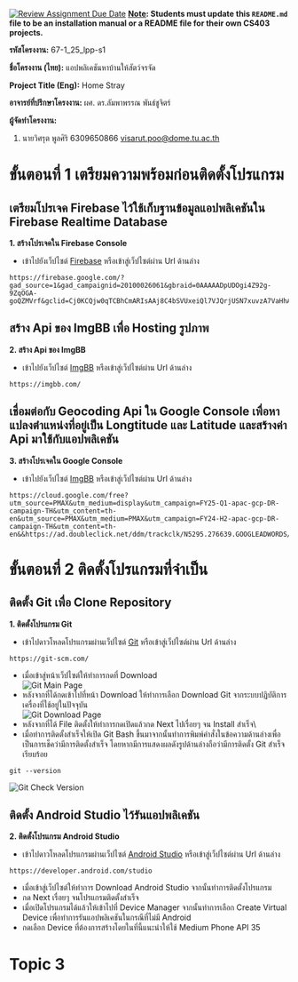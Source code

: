 [![Review Assignment Due Date](https://classroom.github.com/assets/deadline-readme-button-22041afd0340ce965d47ae6ef1cefeee28c7c493a6346c4f15d667ab976d596c.svg)](https://classroom.github.com/a/w8H8oomW)
**<ins>Note</ins>: Students must update this `README.md` file to be an installation manual or a README file for their own CS403 projects.**

**รหัสโครงงาน:** 67-1_25_lpp-s1

**ชื่อโครงงาน (ไทย):** แอปพลิเคชันหาบ้านให้สัตว์จรจัด

**Project Title (Eng):** Home Stray 

**อาจารย์ที่ปรึกษาโครงงาน:** ผศ. ดร.ลัมพาพรรณ พันธ์ชูจิตร์

**ผู้จัดทำโครงงาน:**
1. นายวิศรุต พูลศิริ  6309650866  visarut.poo@dome.tu.ac.th

# ขั้นตอนที่ 1 เตรียมความพร้อมก่อนติดตั้งโปรแกรม
## เตรียมโปรเจค Firebase ไว้ใช้เก็บฐานข้อมูลแอปพลิเคชันใน Firebase Realtime Database
**1. สร้างโปรเจคใน Firebase Console**
- เข้าไปยังเว็ปไซต์ [Firebase](https://firebase.google.com/?gad_source=1&gad_campaignid=20100026061&gbraid=0AAAAADpUDOgi4Z92g-9ZqOGA-goQZMVrf&gclid=Cj0KCQjw0qTCBhCmARIsAAj8C4bSVUxeiQl7VJQrjUSN7xuvzA7VaHhArHGpOuLgTlwKE0ZTG63FEI8aAry4EALw_wcB&gclsrc=aw.ds) หรือเข้าสู่เว็ปไซต์ผ่าน Url ด้านล่าง
```
https://firebase.google.com/?gad_source=1&gad_campaignid=20100026061&gbraid=0AAAAADpUDOgi4Z92g-9ZqOGA-goQZMVrf&gclid=Cj0KCQjw0qTCBhCmARIsAAj8C4bSVUxeiQl7VJQrjUSN7xuvzA7VaHhArHGpOuLgTlwKE0ZTG63FEI8aAry4EALw_wcB&gclsrc=aw.ds
```
## สร้าง Api ของ ImgBB เพื่อ Hosting รูปภาพ
**2. สร้าง Api ของ ImgBB**
- เข้าไปยังเว็ปไซต์ [ImgBB](https://imgbb.com/) หรือเข้าสู่เว็ปไซต์ผ่าน Url ด้านล่าง
```
https://imgbb.com/
```
## เชื่อมต่อกับ Geocoding Api ใน Google Console เพื่อหาแปลงตำแหน่งที่อยู่เป็น Longtitude และ Latitude และสร้างค่า Api มาใช้กับแอปพลิเคชัน
**3. สร้างโปรเจคใน Google Console**
- เข้าไปยังเว็ปไซต์ [ImgBB](https://cloud.google.com/free?utm_source=PMAX&utm_medium=display&utm_campaign=FY25-Q1-apac-gcp-DR-campaign-TH&utm_content=th-en&utm_source=PMAX&utm_medium=PMAX&utm_campaign=FY24-H2-apac-gcp-DR-campaign-TH&utm_content=th-en&&https://ad.doubleclick.net/ddm/trackclk/N5295.276639.GOOGLEADWORDS/B26943865.344601469;dc_trk_aid=535898303;dc_trk_cid=163098484;dc_lat=;dc_rdid=;tag_for_child_directed_treatment=;tfua=;ltd=&gad_source=1&gad_campaignid=22046808695&gclid=Cj0KCQjw0qTCBhCmARIsAAj8C4YxIqZPg3YilVJFOYKhjngdv3One1z7NxAdq8SoCOUYqCca5QztSowaAvUuEALw_wcB&gclsrc=aw.ds) หรือเข้าสู่เว็ปไซต์ผ่าน Url ด้านล่าง
```
https://cloud.google.com/free?utm_source=PMAX&utm_medium=display&utm_campaign=FY25-Q1-apac-gcp-DR-campaign-TH&utm_content=th-en&utm_source=PMAX&utm_medium=PMAX&utm_campaign=FY24-H2-apac-gcp-DR-campaign-TH&utm_content=th-en&&https://ad.doubleclick.net/ddm/trackclk/N5295.276639.GOOGLEADWORDS/B26943865.344601469;dc_trk_aid=535898303;dc_trk_cid=163098484;dc_lat=;dc_rdid=;tag_for_child_directed_treatment=;tfua=;ltd=&gad_source=1&gad_campaignid=22046808695&gclid=Cj0KCQjw0qTCBhCmARIsAAj8C4YxIqZPg3YilVJFOYKhjngdv3One1z7NxAdq8SoCOUYqCca5QztSowaAvUuEALw_wcB&gclsrc=aw.ds
```

# ขั้นตอนที่ 2 ติดตั้งโปรแกรมที่จำเป็น
## ติดตั้ง Git เพื่อ Clone Repository
**1. ติดตั้งโปรแกรม Git**
- เข้าไปดาวโหลดโปรแกรมผ่านเว็ปไซต์ [Git](https://git-scm.com/) หรือเข้าสู่เว็ปไซต์ผ่าน Url ด้านล่าง
```
https://git-scm.com/
```
- เมื่อเข้าสู่หน้าเว็ปไซต์ให้ทำการกดที่ Download\
![Git Main Page](https://i.ibb.co/Fkhk5dJ5/git1.png)
- หลังจากที่ได้กดเข้าไปที่หน้า Download ให้ทำการเลือก Download Git จากระบบปฏิบัติการเครื่องที่ใช้อยู่ในปัจจุบัน\
![Git Download Page](https://i.ibb.co/7xVpL3Yj/git2.png)
- หลังจากที่ได้ File ติดตั้งให้ทำการกดเปิดแล้วกด Next ไปเรื่อยๆ จน Install สำเร็จ\
- เมื่อทำการติดตั้งสำเร็จให้เปิด Git Bash ขึ้นมาจากนั้นทำการพิมพ์คำสั่งในข้อความด้านล่างเพื่อเป็นการเช็คว่ามีการติดตั้งสำเร็จ โดยหากมีการแสดงผลดังรูปด้านล่างถือว่ามีการติดตั้ง Git สำเร็จเรียบร้อย
```
git --version
```
![Git Check Version](https://i.ibb.co/6R1K33t3/git3.png)
## ติดตั้ง Android Studio ไว้รันแอปพลิเคชัน
**2. ติดตั้งโปรแกรม Android Studio**
- เข้าไปดาวโหลดโปรแกรมผ่านเว็ปไซต์ [Android Studio](https://developer.android.com/studio) หรือเข้าสู่เว็ปไซต์ผ่าน Url ด้านล่าง
```
https://developer.android.com/studio
```
- เมื่อเข้าสู่เว็ปไซต์ให้ทำการ Download Android Studio จากนั้นทำการติดตั้งโปรแกรม
- กด Next เรื่อยๆ จนโปรแกรมติดตั้งสำเร็จ
- เมื่อเปิดโปรแกรมได้แล้วให้เข้าไปที่ Device Manager จากนั้นทำการเลือก Create Virtual Device เพื่อทำการรันแอปพลิเคชันในกรณีที่ไม่มี Android
- กดเลือก Device ที่ต้องการสร้างโดยในที่นี้แนะนำให้ใช้ Medium Phone API 35
# Topic 3
